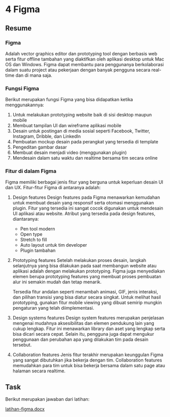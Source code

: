 # 4 Figma

## Resume

### Figma

Adalah vector graphics editor dan prototyping tool dengan berbasis web serta fitur offline tambahan yang diaktifkan oleh aplikasi desktop untuk Mac OS dan Windows. Figma dapat membantu para penggunanya berkolaborasi dalam suatu project atau pekerjaan dengan banyak pengguna secara real-time dan di mana saja.

### Fungsi Figma

Berikut merupakan fungsi Figma yang bisa didapatkan ketika menggunakannya:

1. Untuk melakukan prototyping website baik di sisi desktop maupun mobile
2. Membuat tampilan UI dan wireframe aplikasi mobile
3. Desain untuk postingan di media sosial seperti Facebook, Twitter, Instagram, Dribble, dan LinkedIn
4. Pembuatan mockup desain pada perangkat yang tersedia di template
5. Pengeditan gambar dasar
6. Membuat desain menjadi video (menggunakan plugin)
7. Mendesain dalam satu waktu dan realtime bersama tim secara online

### Fitur di dalam Figma

Figma memiliki berbagai jenis fitur yang berguna untuk keperluan desain UI dan UX. Fitur-fitur Figma di antaranya adalah:

1. Design features
   Design features pada Figma menawarkan kemudahan untuk membuat desain yang responsif serta otomasi menggunakan plugin. Fitur yang tersedia ini sangat cocok digunakan untuk mendesain UI aplikasi atau website. Atribut yang tersedia pada design features, diantaranya:

   - Pen tool modern
   - Open type
   - Stretch to fill
   - Auto layout untuk tim developer
   - Plugin tambahan

2. Prototyping features
   Setelah melakukan proses desain, langkah selanjutnya yang bisa dilakukan pada saat membangun website atau aplikasi adalah dengan melakukan prototyping. Figma juga menyediakan elemen berupa prototyping features yang membuat proses pembuatan alur ini semakin mudah dan tetap menarik.

   Tersedia fitur andalan seperti menambah animasi, GIF, jenis interaksi, dan pilihan transisi yang bisa diatur secara singkat. Untuk melihat hasil prototyping, gunakan fitur mobile viewing yang dibuat semirip mungkin pengaturan yang telah diimplementasi.

3. Design systems features
   Design system features merupakan penjelasan mengenai mudahnya aksesibilitas dan elemen pendukung lain yang cukup lengkap. Fitur ini menawarkan library dan aset yang lengkap serta bisa dicari secara cepat. Selain itu, pengguna juga dapat mengukur penggunaan dan perubahan apa yang dilakukan tim pada desain tersebut.

4. Collaboration features
   Jenis fitur terakhir merupakan keunggulan Figma yang sangat dibutuhkan jika bekerja dengan tim. Collaboration features memudahkan para tim untuk bisa bekerja bersama dalam satu page atau halaman secara realtime.

## Task

Berikut merupakan jawaban dari latihan:

[latihan-figma.docx](./latihan/latihan-figma.docx)
